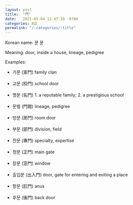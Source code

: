 ```yaml
---
layout: post
title:  "門"
date:   2021-05-04 11:47:10 -0700
categories: 8급
permalink: "/:categories/:title"
---
```


Korean name: 문 문

Meaning: door, inside a house, lineage, pedigree

Examples:
* 가문 (家門) family clan <br><br>
* 교문 (校門) school door<br><br>
* 명문 (名門) 1. a reputable family; 2. a prestigious school <br><br>
* 문벌 (門閥) lineage, pedigree <br><br>
* 방문 (房門) room door <br><br>
* 부문 (部門) division, field <br><br>
* 전문 (專門) specialty, expertise <br><br>
* 정문 (正門) main gate <br><br>
* 창문 (窓門) window <br><br>
* 출입문 (出入門) door, gate for entering and exiting a place <br><br>
* 항문 (肛門) anus <br><br>
* 후문 (後門) back door <br><br>